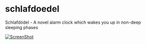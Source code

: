 schlafdoedel
============

Schlafdödel - A novel alarm clock which wakes you up in non-deep sleeping phases

[![ScreenShot](https://raw.github.com/schlafdoedel/schlafdoedel/master/res/youtube.png)](https://www.youtube.com/watch?v=7F2ThrS9A_s)
